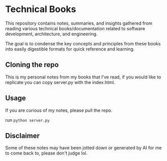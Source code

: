 # Technical Books

This repository contains notes, summaries, and insights gathered from reading various technical books/documentation related to software development, architecture, and engineering.

The goal is to condense the key concepts and principles from these books into easily digestible formats for quick reference and learning.

## Cloning the repo

This is my personal notes from my books that I've read, if you would like to replicate you can copy server.py with the index.html.

## Usage 

If you are curious of my notes, please pull the repo. 

run `python server.py`

## Disclaimer  
Some of these notes may have been jotted down or generated by AI for me to come back to, please don't judge lol. 

